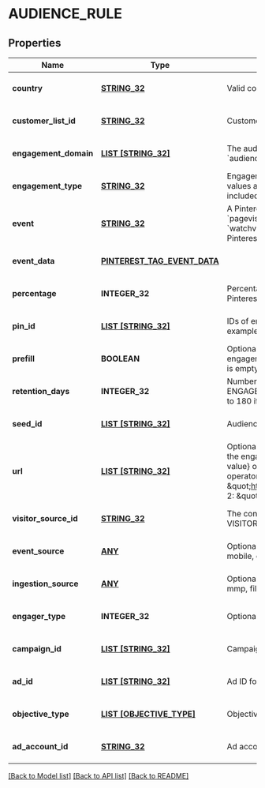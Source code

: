 # AUDIENCE_RULE

## Properties
Name | Type | Description | Notes
------------ | ------------- | ------------- | -------------
**country** | [**STRING_32**](STRING_32.md) | Valid countries include: \&quot;US\&quot;, \&quot;CA\&quot;, and \&quot;GB\&quot;. | [optional] [default to null]
**customer_list_id** | [**STRING_32**](STRING_32.md) | Customer list ID. For CUSTOMER_LIST &#x60;audience_type&#x60;. | [optional] [default to null]
**engagement_domain** | [**LIST [STRING_32]**](STRING_32.md) | The audience account&#39;s verified domain. **Required** for ENGAGEMENT &#x60;audience_type&#x60;. | [optional] [default to null]
**engagement_type** | [**STRING_32**](STRING_32.md) | Engagement type enum. Optional for ENGAGEMENT &#x60;audience_type&#x60;. Supported values are &#x60;click&#x60;, &#x60;save&#x60;, &#x60;closeup&#x60;, &#x60;comment&#x60; and &#x60;like&#x60;. All engagements are included if this field is not set.  | [optional] [default to null]
**event** | [**STRING_32**](STRING_32.md) | A Pinterest tag event. Optional for VISITOR &#x60;audience_type&#x60;. Possible values are &#x60;pagevisit&#x60;, &#x60;signup&#x60;, &#x60;checkout&#x60;, &#x60;viewcategory&#x60;, &#x60;search&#x60;, &#x60;addtocart&#x60;, &#x60;watchvideo&#x60;, &#x60;lead&#x60;, and &#x60;custom&#x60;. This field also accepts a partner-defined Pinterest tag event. | [optional] [default to null]
**event_data** | [**PINTEREST_TAG_EVENT_DATA**](PinterestTagEventData.md) |  | [optional] [default to null]
**percentage** | **INTEGER_32** | Percentage should be 1-10. The targeted audience should be this % size across Pinterest. | [optional] [default to null]
**pin_id** | [**LIST [STRING_32]**](STRING_32.md) | IDs of engaged organic pins. Optional for ENGAGEMENT &#x60;audience_type&#x60;. For example, \&quot;pin_id:\&quot;: [\&quot;34567\&quot;] | [optional] [default to null]
**prefill** | **BOOLEAN** | Optional for VISITOR &#x60;audience_type&#x60;. If &#x60;true&#x60;, the specified rule on existing engagement data is applied to pre-populate the audience. If &#x60;false&#x60;, the audience is empty at creation time. The default is &#x60;true&#x60;. | [optional] [default to null]
**retention_days** | **INTEGER_32** | Number of days a Pinterest user remains in the audience. Optional for ENGAGEMENT and VISITOR &#x60;audience_type&#x60;. Accepted range is 1-540. Defaults to 180 if not specified. | [optional] [default to null]
**seed_id** | [**LIST [STRING_32]**](STRING_32.md) | Audience ID(s). For ACTALIKE &#x60;audience_type&#x60;.  | [optional] [default to null]
**url** | [**LIST [STRING_32]**](STRING_32.md) | Optional for ENGAGEMENT or VISITOR &#x60;audience_type&#x60;. For ENGAGEMENT, it is the engaged pin&#39;s URL. For VISITOR, you can use it as a string or a {operator: value} object for filtering visitors based on conversion tag event URLs. Supported operators are [ &#x3D;, !&#x3D;, contains, not_contains].&lt;br&gt;Example 1:  \&quot;url\&quot;: \&quot;http://www.myonlinestore123.com/view_item/shoe\&quot;&lt;br&gt;Example 2: \&quot;url\&quot;: {\&quot;contains\&quot;: \&quot;/view_item/shoe\&quot;} | [optional] [default to null]
**visitor_source_id** | [**STRING_32**](STRING_32.md) | The conversion tag ID, or the Pinterest tag ID, that you use on your website. For VISITOR &#x60;audience_type&#x60;. | [optional] [default to null]
**event_source** | [**ANY**](.md) | Optional for VISITOR. You can use it as a {&#39;&#x3D;&#39;: [value]}. Supported values are: web, mobile, offline | [optional] [default to null]
**ingestion_source** | [**ANY**](.md) | Optional for VISITOR. You can use it as a {&#39;&#x3D;&#39;: [value]}. Supported values are: tag, mmp, file_upload, conversions_api | [optional] [default to null]
**engager_type** | **INTEGER_32** | Optional for ENGAGEMENT. Engager type value should be 1-2. | [optional] [default to null]
**campaign_id** | [**LIST [STRING_32]**](STRING_32.md) | Campaign ID for engagement audience filter. | [optional] [default to null]
**ad_id** | [**LIST [STRING_32]**](STRING_32.md) | Ad ID for engagement audience filter. | [optional] [default to null]
**objective_type** | [**LIST [OBJECTIVE_TYPE]**](ObjectiveType.md) | Objective for engagement audience filter. | [optional] [default to null]
**ad_account_id** | [**STRING_32**](STRING_32.md) | Ad account ID. | [optional] [default to null]

[[Back to Model list]](../README.md#documentation-for-models) [[Back to API list]](../README.md#documentation-for-api-endpoints) [[Back to README]](../README.md)


